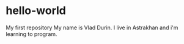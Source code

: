 # hello-world
My first repository
My name is Vlad Durin. I live in Astrakhan and i'm learning to program. 
